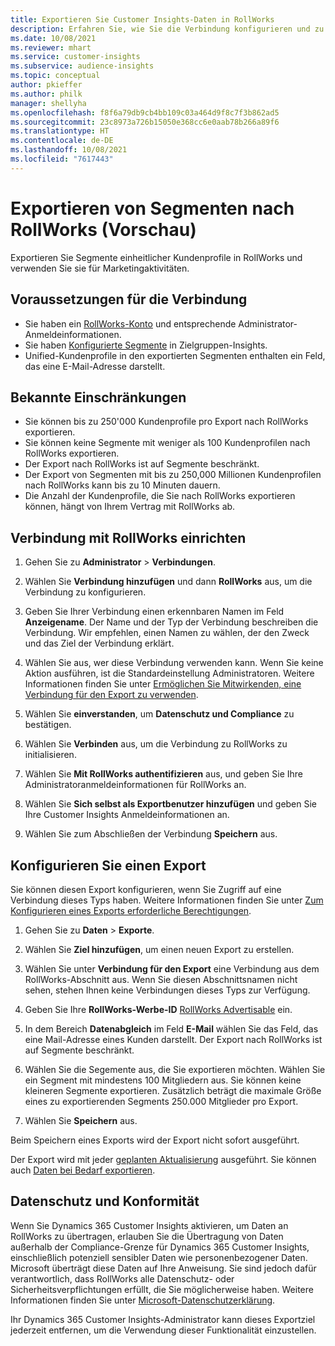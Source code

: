 ```yaml
---
title: Exportieren Sie Customer Insights-Daten in RollWorks
description: Erfahren Sie, wie Sie die Verbindung konfigurieren und zu RollWorks exportieren.
ms.date: 10/08/2021
ms.reviewer: mhart
ms.service: customer-insights
ms.subservice: audience-insights
ms.topic: conceptual
author: pkieffer
ms.author: philk
manager: shellyha
ms.openlocfilehash: f8f6a79db9cb4bb109c03a464d9f8c7f3b862ad5
ms.sourcegitcommit: 23c8973a726b15050e368cc6e0aab78b266a89f6
ms.translationtype: HT
ms.contentlocale: de-DE
ms.lasthandoff: 10/08/2021
ms.locfileid: "7617443"
---
```

# <a name="export-segments-to-rollworks-preview"></a>Exportieren von Segmenten nach RollWorks (Vorschau)

Exportieren Sie Segmente einheitlicher Kundenprofile in RollWorks und verwenden Sie sie für Marketingaktivitäten. 

## <a name="prerequisites-for-a-connection"></a>Voraussetzungen für die Verbindung

-   Sie haben ein [RollWorks-Konto](https://www.rollworks.com/) und entsprechende Administrator-Anmeldeinformationen.
-   Sie haben [Konfigurierte Segmente](segments.md) in Zielgruppen-Insights.
-   Unified-Kundenprofile in den exportierten Segmenten enthalten ein Feld, das eine E-Mail-Adresse darstellt.

## <a name="known-limitations"></a>Bekannte Einschränkungen

- Sie können bis zu 250'000 Kundenprofile pro Export nach RollWorks exportieren.
- Sie können keine Segmente mit weniger als 100 Kundenprofilen nach RollWorks exportieren. 
- Der Export nach RollWorks ist auf Segmente beschränkt.
- Der Export von Segmenten mit bis zu 250,000 Millionen Kundenprofilen nach RollWorks kann bis zu 10 Minuten dauern. 
- Die Anzahl der Kundenprofile, die Sie nach RollWorks exportieren können, hängt von Ihrem Vertrag mit RollWorks ab.

## <a name="set-up-connection-to-rollworks"></a>Verbindung mit RollWorks einrichten

1. Gehen Sie zu **Administrator** > **Verbindungen**.

1. Wählen Sie **Verbindung hinzufügen** und dann **RollWorks** aus, um die Verbindung zu konfigurieren.

1. Geben Sie Ihrer Verbindung einen erkennbaren Namen im Feld **Anzeigename**. Der Name und der Typ der Verbindung beschreiben die Verbindung. Wir empfehlen, einen Namen zu wählen, der den Zweck und das Ziel der Verbindung erklärt.

1. Wählen Sie aus, wer diese Verbindung verwenden kann. Wenn Sie keine Aktion ausführen, ist die Standardeinstellung Administratoren. Weitere Informationen finden Sie unter [Ermöglichen Sie Mitwirkenden, eine Verbindung für den Export zu verwenden](connections.md#allow-contributors-to-use-a-connection-for-exports).

1. Wählen Sie **einverstanden**, um **Datenschutz und Compliance** zu bestätigen.

1. Wählen Sie **Verbinden** aus, um die Verbindung zu RollWorks zu initialisieren.

1. Wählen Sie **Mit RollWorks authentifizieren** aus, und geben Sie Ihre Administratoranmeldeinformationen für RollWorks an.

1. Wählen Sie **Sich selbst als Exportbenutzer hinzufügen** und geben Sie Ihre Customer Insights Anmeldeinformationen an.

1. Wählen Sie zum Abschließen der Verbindung **Speichern** aus.

## <a name="configure-an-export"></a>Konfigurieren Sie einen Export

Sie können diesen Export konfigurieren, wenn Sie Zugriff auf eine Verbindung dieses Typs haben. Weitere Informationen finden Sie unter [Zum Konfigurieren eines Exports erforderliche Berechtigungen](export-destinations.md#set-up-a-new-export).

1. Gehen Sie zu **Daten** > **Exporte**.

1. Wählen Sie **Ziel hinzufügen**, um einen neuen Export zu erstellen.

1. Wählen Sie unter **Verbindung für den Export** eine Verbindung aus dem RollWorks-Abschnitt aus. Wenn Sie diesen Abschnittsnamen nicht sehen, stehen Ihnen keine Verbindungen dieses Typs zur Verfügung.

1. Geben Sie Ihre **RollWorks-Werbe-ID** [RollWorks Advertisable](https://help.adroll.com/hc/articles/212011838-Advertiser-Profiles) ein.

1. In dem Bereich **Datenabgleich** im Feld **E-Mail** wählen Sie das Feld, das eine Mail-Adresse eines Kunden darstellt. Der Export nach RollWorks ist auf Segmente beschränkt.

1. Wählen Sie die Segemente aus, die Sie exportieren möchten. Wählen Sie ein Segment mit mindestens 100 Mitgliedern aus. Sie können keine kleineren Segmente exportieren. Zusätzlich beträgt die maximale Größe eines zu exportierenden Segments 250.000 Mitglieder pro Export. 

1. Wählen Sie **Speichern** aus.

Beim Speichern eines Exports wird der Export nicht sofort ausgeführt.

Der Export wird mit jeder [geplanten Aktualisierung](system.md#schedule-tab) ausgeführt. Sie können auch [Daten bei Bedarf exportieren](export-destinations.md#run-exports-on-demand). 


## <a name="data-privacy-and-compliance"></a>Datenschutz und Konformität

Wenn Sie Dynamics 365 Customer Insights aktivieren, um Daten an RollWorks zu übertragen, erlauben Sie die Übertragung von Daten außerhalb der Compliance-Grenze für Dynamics 365 Customer Insights, einschließlich potenziell sensibler Daten wie personenbezogener Daten. Microsoft überträgt diese Daten auf Ihre Anweisung. Sie sind jedoch dafür verantwortlich, dass RollWorks alle Datenschutz- oder Sicherheitsverpflichtungen erfüllt, die Sie möglicherweise haben. Weitere Informationen finden Sie unter [Microsoft-Datenschutzerklärung](https://go.microsoft.com/fwlink/?linkid=396732).

Ihr Dynamics 365 Customer Insights-Administrator kann dieses Exportziel jederzeit entfernen, um die Verwendung dieser Funktionalität einzustellen.
